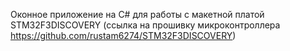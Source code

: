 Оконное приложение на C# для работы с макетной платой STM32F3DISCOVERY (ссылка на прошивку микроконтроллера https://github.com/rustam6274/STM32F3DISCOVERY)
